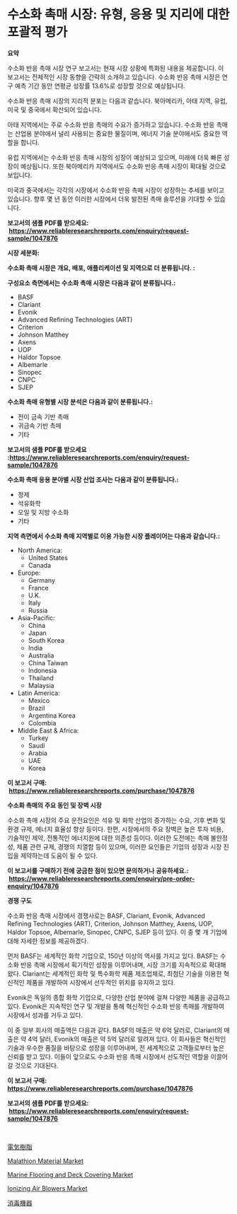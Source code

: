 <p><h1>수소화 촉매 시장: 유형, 응용 및 지리에 대한 포괄적 평가</h1></p><p><strong>요약</strong></p>
<p><p>수소화 반응 촉매 시장 연구 보고서는 현재 시장 상황에 특화된 내용을 제공합니다. 이 보고서는 전체적인 시장 동향을 간략히 소개하고 있습니다. 수소화 반응 촉매 시장은 연구 예측 기간 동안 연평균 성장률 13.6%로 성장할 것으로 예상됩니다.</p><p>수소화 반응 촉매 시장의 지리적 분포는 다음과 같습니다. 북아메리카, 아태 지역, 유럽, 미국 및 중국에서 확산되어 있습니다.</p><p>아태 지역에서는 주로 수소화 반응 촉매의 수요가 증가하고 있습니다. 수소화 반응 촉매는 산업용 분야에서 널리 사용되는 중요한 물질이며, 에너지 기술 분야에서도 중요한 역할을 합니다.</p><p>유럽 지역에서는 수소화 반응 촉매 시장의 성장이 예상되고 있으며, 미래에 더욱 빠른 성장이 예상됩니다. 또한 북아메리카 지역에서도 수소화 반응 촉매 시장이 확대될 것으로 보입니다.</p><p>미국과 중국에서는 각각의 시장에서 수소화 반응 촉매 시장이 성장하는 추세를 보이고 있습니다. 향후 몇 년 동안 이러한 시장에서 더욱 발전된 촉매 솔루션을 기대할 수 있습니다.</p></p>
<p><strong>보고서의 샘플 PDF를 받으세요: &nbsp;<a href="https://www.reliableresearchreports.com/enquiry/request-sample/1047876">https://www.reliableresearchreports.com/enquiry/request-sample/1047876</a></strong></p>
<p><strong>시장 세분화:</strong></p>
<p><strong> 수소화 촉매 시장은 개요, 배포, 애플리케이션 및 지역으로 더 분류됩니다. :</strong></p>
<p><strong>구성요소 측면에서는 수소화 촉매 시장은 다음과 같이 분류됩니다.:</strong></p>
<p><ul><li>BASF</li><li>Clariant</li><li>Evonik</li><li>Advanced Refining Technologies (ART)</li><li>Criterion</li><li>Johnson Matthey</li><li>Axens</li><li>UOP</li><li>Haldor Topsoe</li><li>Albemarle</li><li>Sinopec</li><li>CNPC</li><li>SJEP</li></ul></p>
<p><strong> 수소화 촉매 유형별 시장 분석은 다음과 같이 분류됩니다.:</strong></p>
<p><ul><li>전이 금속 기반 촉매</li><li>귀금속 기반 촉매</li><li>기타</li></ul></p>
<p><strong>보고서의 샘플 PDF를 받으세요 :<a href="https://www.reliableresearchreports.com/enquiry/request-sample/1047876">https://www.reliableresearchreports.com/enquiry/request-sample/1047876</a></strong></p>
<p><strong> 수소화 촉매 응용 분야별 시장 산업 조사는 다음과 같이 분류됩니다.:</strong></p>
<p><ul><li>정제</li><li>석유화학</li><li>오일 및 지방 수소화</li><li>기타</li></ul></p>
<p><strong>지역 측면에서 수소화 촉매 지역별로 이용 가능한 시장 플레이어는 다음과 같습니다.:</strong></p>
<p><ul>
    <li>
        North America:
        <ul>
            <li>United States</li>
            <li>Canada</li>
        </ul>
    </li>
    <li>
        Europe:
        <ul>
            <li>Germany</li>
            <li>France</li>
            <li>U.K.</li>
            <li>Italy</li>
            <li>Russia</li>
        </ul>
    </li>
    <li>
        Asia-Pacific:
        <ul>
            <li>China</li>
            <li>Japan</li>
            <li>South Korea</li>
            <li>India</li>
            <li>Australia</li>
            <li>China Taiwan</li>
            <li>Indonesia</li>
            <li>Thailand</li>
            <li>Malaysia</li>
        </ul>
    </li>
    <li>
        Latin America:
        <ul>
            <li>Mexico</li>
            <li>Brazil</li>
            <li>Argentina Korea</li>
            <li>Colombia</li>
        </ul>
    </li>
    <li>
        Middle East & Africa:
        <ul>
            <li>Turkey</li>
            <li>Saudi</li>
            <li>Arabia</li>
            <li>UAE</li>
            <li>Korea</li>
        </ul>
    </li>
    </ul></p>
<p><strong>이 보고서 구매: &nbsp;<a href="https://www.reliableresearchreports.com/purchase/1047876">https://www.reliableresearchreports.com/purchase/1047876</a></strong></p>
<p><strong>수소화 촉매의 주요 동인 및 장벽 시장</strong></p>
<p><p>수소화 촉매 시장의 주요 운전요인은 석유 및 화학 산업의 증가하는 수요, 기후 변화 및 환경 규제, 에너지 효율성 향상 등이다. 한편, 시장에서의 주요 장벽은 높은 투자 비용, 기술적인 제약, 전통적인 에너지원에 대한 의존성 등이다. 이러한 도전에는 촉매 불안정성, 제품 관련 규제, 경쟁의 치열함 등이 있으며, 이러한 요인들은 기업의 성장과 시장 진입을 제약하는데 도움이 될 수 있다.</p></p>
<p><strong>이 보고서를 구매하기 전에 궁금한 점이 있으면 문의하거나 공유하세요.: &nbsp;<a href="https://www.reliableresearchreports.com/enquiry/pre-order-enquiry/1047876">https://www.reliableresearchreports.com/enquiry/pre-order-enquiry/1047876</a></strong></p>
<p><strong>경쟁 구도</strong></p>
<p><p>수소화 반응 촉매 시장에서 경쟁사로는 BASF, Clariant, Evonik, Advanced Refining Technologies (ART), Criterion, Johnson Matthey, Axens, UOP, Haldor Topsoe, Albemarle, Sinopec, CNPC, SJEP 등이 있다. 이 중 몇 개 기업에 대해 자세한 정보를 제공하겠다.</p><p>먼저 BASF는 세계적인 화학 기업으로, 150년 이상의 역사를 가지고 있다. BASF는 수소화 반응 촉매 시장에서 획기적인 성장을 이루어내며, 시장 크기를 지속적으로 확대해왔다. Clariant는 세계적인 화학 및 특수화학 제품 제조업체로, 최첨단 기술을 이용한 혁신적인 제품을 개발하여 시장에서 선두적인 위치를 유지하고 있다.</p><p>Evonik은 독일의 종합 화학 기업으로, 다양한 산업 분야에 걸쳐 다양한 제품을 공급하고 있다. Evonik은 지속적인 연구 및 개발을 통해 혁신적인 수소화 반응 촉매를 개발하여 시장에서 성과를 거두고 있다.</p><p>이 중 일부 회사의 매출액은 다음과 같다. BASF의 매출은 약 6억 달러로, Clariant의 매출은 약 4억 달러, Evonik의 매출은 약 5억 달러로 알려져 있다. 이 회사들은 혁신적인 기술과 우수한 품질을 바탕으로 성장을 이루어내며, 전 세계적으로 고객들로부터 높은 신뢰를 받고 있다. 이들이 앞으로도 수소화 반응 촉매 시장에서 선도적인 역할을 이끌어갈 것으로 기대된다.</p></p>
<p><strong>이 보고서 구매: &nbsp; <a href="https://www.reliableresearchreports.com/purchase/1047876">https://www.reliableresearchreports.com/purchase/1047876</a></strong></p>
<p><strong>보고서의 샘플 PDF를 받으세요: &nbsp;<a href="https://www.reliableresearchreports.com/enquiry/request-sample/1047876">https://www.reliableresearchreports.com/enquiry/request-sample/1047876</a></strong><strong></strong></p>
<p>&nbsp;</p>
<p><p><a href="https://medium.com/@charm854/%E9%9B%BB%E6%B0%97%E6%A8%B9%E8%84%82%E5%B8%82%E5%A0%B4%E6%8C%87%E6%A8%99%E3%81%AE%E8%A7%A3%E8%AA%AD-%E5%B8%82%E5%A0%B4%E3%82%B7%E3%82%A7%E3%82%A2-%E3%83%88%E3%83%AC%E3%83%B3%E3%83%89-%E6%88%90%E9%95%B7%E3%83%91%E3%82%BF%E3%83%BC%E3%83%B3-fd1a813f698c">電気樹脂</a></p><p><a href="https://github.com/FassouRP/Market-Research-Report-List-3/blob/main/malathion-material-market.md">Malathion Material Market</a></p><p><a href="https://github.com/rahu1506/Market-Research-Report-List-3/blob/main/marine-flooring-and-deck-covering-market.md">Marine Flooring and Deck Covering Market</a></p><p><a href="https://issuu.com/reportprime-2/docs/ionizing-air-blowers-market-size-2030.pptx">Ionizing Air Blowers Market</a></p><p><a href="https://medium.com/@vivakuvalis2005/%E6%AE%BA%E8%8F%8C%E5%99%A8%E5%85%B7%E5%B8%82%E5%A0%B4%E8%A6%8F%E6%A8%A1%E3%81%AF-%E4%B8%96%E7%95%8C%E3%81%AE%E6%A5%AD%E7%95%8C%E3%81%AB%E3%81%8A%E3%81%91%E3%82%8B%E6%9C%80%E9%81%A9%E3%81%AA%E3%83%9E%E3%83%BC%E3%82%B1%E3%83%86%E3%82%A3%E3%83%B3%E3%82%B0%E3%83%81%E3%83%A3%E3%83%8D%E3%83%AB%E3%82%92%E6%98%8E%E3%82%89%E3%81%8B%E3%81%AB%E3%81%97%E3%81%BE%E3%81%99-a55264af8c77">消毒機器</a></p></p>